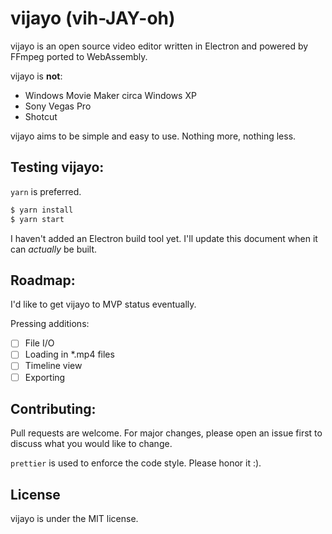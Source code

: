 # vijayo (vih-JAY-oh)

vijayo is an open source video editor written in Electron and powered by FFmpeg ported to WebAssembly.

vijayo is **not**:

-   Windows Movie Maker circa Windows XP
-   Sony Vegas Pro
-   Shotcut

vijayo aims to be simple and easy to use. Nothing more, nothing less.

## Testing vijayo:

`yarn` is preferred.

```sh
$ yarn install
$ yarn start
```

I haven't added an Electron build tool yet. I'll update this document when it can _actually_ be built.

## Roadmap:

I'd like to get vijayo to MVP status eventually.

Pressing additions:

- [ ] File I/O
- [ ] Loading in \*.mp4 files
- [ ] Timeline view
- [ ] Exporting

## Contributing:

Pull requests are welcome. For major changes, please open an issue first to discuss what you would like to change.

`prettier` is used to enforce the code style. Please honor it :).

## License

vijayo is under the MIT license.

